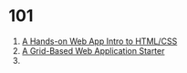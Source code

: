 # 101
1. [A Hands-on Web App Intro to HTML/CSS](webAppIntro)
2. [A Grid-Based Web Application Starter](gridBasedApp)
3. 
